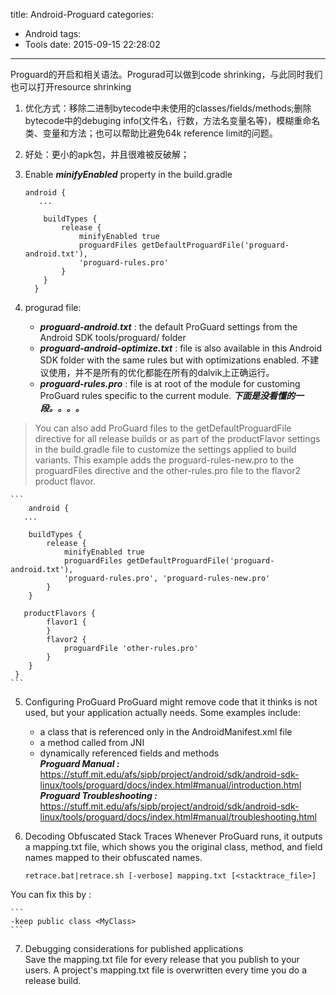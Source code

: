 title: Android-Proguard
categories:
  - Android
tags:
  - Tools
date: 2015-09-15 22:28:02
---
Proguard的开启和相关语法。Progurad可以做到code shrinking，与此同时我们也可以打开resource shrinking


1. 优化方式：移除二进制bytecode中未使用的classes/fields/methods;删除bytecode中的debuging info(文件名，行数，方法名变量名等)，模糊重命名类、变量和方法；也可以帮助比避免64k reference limit的问题。
2. 好处：更小的apk包，并且很难被反破解；
3. Enable ***minifyEnabled*** property in the build.gradle
 
    ```
    android {
       ...
     
        buildTypes {
            release {
                minifyEnabled true
                proguardFiles getDefaultProguardFile('proguard-android.txt'),
                'proguard-rules.pro'
            }
        }
      }
    ```

4. progurad file:

	* ***proguard-android.txt*** : the default ProGuard settings from the Android SDK tools/proguard/ folder
	* ***proguard-android-optimize.txt*** : file is also available in this Android SDK folder with the same rules but with optimizations enabled. 不建议使用，并不是所有的优化都能在所有的dalvik上正确运行。
	* ***proguard-rules.pro*** : file is at root of the module for customing ProGuard rules specific to the current module. 
***下面是没看懂的一段。。。。***
> You can also add ProGuard files to the getDefaultProguardFile directive for all release builds or as part of the productFlavor settings in the build.gradle file to customize the settings applied to build variants. This example adds the proguard-rules-new.pro to the proguardFiles directive and the other-rules.pro file to the flavor2 product flavor. 

    ```
        android {
       ...
     
        buildTypes {
            release {
                minifyEnabled true
                proguardFiles getDefaultProguardFile('proguard-android.txt'),
                'proguard-rules.pro', 'proguard-rules-new.pro'
            }
        }
     
       productFlavors {
            flavor1 {
            }
            flavor2 {
                proguardFile 'other-rules.pro'
            }
        }
     }
    ```

5. Configuring ProGuard
ProGuard might remove code that it thinks is not used, but your application actually needs. Some examples include:
	* a class that is referenced only in the AndroidManifest.xml file
	* a method called from JNI
	* dynamically referenced fields and methods    
***Proguard Manual :*** https://stuff.mit.edu/afs/sipb/project/android/sdk/android-sdk-linux/tools/proguard/docs/index.html#manual/introduction.html    
***Proguard Troubleshooting :*** https://stuff.mit.edu/afs/sipb/project/android/sdk/android-sdk-linux/tools/proguard/docs/index.html#manual/troubleshooting.html    

6. Decoding Obfuscated Stack Traces
Whenever ProGuard runs, it outputs a mapping.txt file, which shows you the original class, method, and field names mapped to their obfuscated names.

	```
	retrace.bat|retrace.sh [-verbose] mapping.txt [<stacktrace_file>]
	```
You can fix this by :

	```
	-keep public class <MyClass>
	```
	
7. Debugging considerations for published applications    
Save the mapping.txt file for every release that you publish to your users. A project's mapping.txt file is overwritten every time you do a release build.

